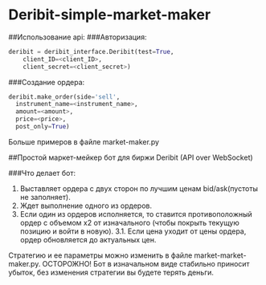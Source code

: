 # Deribit-simple-market-maker
##Использование api:
###Авторизация:
```python
deribit = deribit_interface.Deribit(test=True, 
	client_ID=<client_ID>,
 	client_secret=<client_secret>)
```
###Создание ордера:
```python
deribit.make_order(side='sell',
  instrument_name=<instrument_name>,
  amount=<amount>,
  price=<price>,
  post_only=True)
```
Больше примеров в файле market-maker.py 
                        
##Простой маркет-мейкер бот для биржи Deribit (API over WebSocket)

###Что делает бот:
1. Выставляет ордера с двух сторон по лучшим ценам bid/ask(пустоты не заполняет).
2. Ждет выполнение одного из ордеров.
3. Если один из ордеров исполняется, то ставится противоположный ордер с объемом x2 от изначального (чтобы покрыть текущую позицию и войти в новую).
3.1. Если цена уходит от цены ордера, ордер обновляется до актуальных цен.

Стратегию и ее параметры можно изменить в файле market-market-maker.py.
ОСТОРОЖНО! Бот в изначальном виде стабильно приносит убыток, без изменения стратегии вы будете терять деньги.

